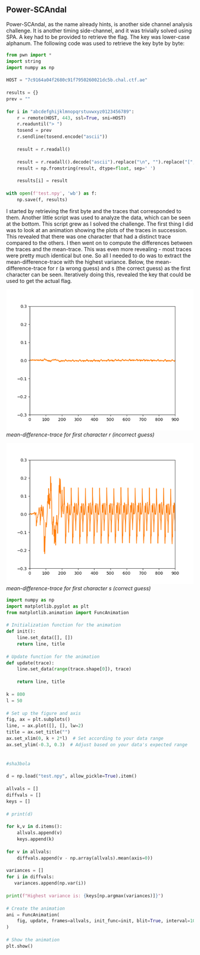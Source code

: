 ## Power-SCAndal

Power-SCAndal, as the name already hints, is another side channel analysis challenge. It is another timing side-channel, and it was trivially solved using SPA.
A key had to be provided to retrieve the flag. The key was lower-case alphanum. The following code was used to retrieve the key byte by byte:

```py
from pwn import *
import string
import numpy as np

HOST = "7c9164a04f2680c91f7950260021dc5b.chal.ctf.ae"

results = {}
prev = ""

for i in "abcdefghijklmnopqrstuvwxyz0123456789":
    r = remote(HOST, 443, ssl=True, sni=HOST)
    r.readuntil("> ")
    tosend = prev
    r.sendline(tosend.encode("ascii"))

    result = r.readall()

    result = r.readall().decode("ascii").replace("\n", "").replace("[", "").replace("]", "")
    result = np.fromstring(result, dtype=float, sep=' ')

    results[i] = result

with open(f'test.npy', 'wb') as f:
    np.save(f, results)
```

I started by retrieving the first byte and the traces that corresponded to them. Another little script was used to analyze the data, which can be seen at the bottom. This script grew as I solved the challenge. The first thing I did was to look at an animation showing the plots of the traces in succession. This revealed that there was one character that had a distinct trace compared to the others. I then went on to compute the differences between the traces and the mean-trace. This was even more revealing - most traces were pretty much identical but one. So all I needed to do was to extract the mean-difference-trace with the highest variance. Below, the mean-difference-trace for r (a wrong guess) and s (the correct guess) as the first character can be seen. Iteratively doing this, revealed the key that could be used to get the actual flag.

![Mean diff trace for r](mean-diff-trace_r.png)
*mean-difference-trace for first character r (incorrect guess)*

![Mean diff trace for s](mean-diff-trace_s.png)
*mean-difference-trace for first character s (correct guess)*


```py
import numpy as np
import matplotlib.pyplot as plt
from matplotlib.animation import FuncAnimation

# Initialization function for the animation
def init():
    line.set_data([], [])
    return line, title

# Update function for the animation
def update(trace):
    line.set_data(range(trace.shape[0]), trace)

    return line, title

k = 800
l = 50

# Set up the figure and axis
fig, ax = plt.subplots()
line, = ax.plot([], [], lw=2)
title = ax.set_title("")
ax.set_xlim(0, k + 2*l)  # Set according to your data range
ax.set_ylim(-0.3, 0.3)  # Adjust based on your data's expected range


#sha3bola

d = np.load("test.npy", allow_pickle=True).item()

allvals = []
diffvals = []
keys = []

# print(d)

for k,v in d.items():
    allvals.append(v)
    keys.append(k)

for v in allvals:
    diffvals.append(v - np.array(allvals).mean(axis=0))

variances = []
for i in diffvals:
   variances.append(np.var(i))

print(f"Highest variance is: {keys[np.argmax(variances)]}")

# Create the animation
ani = FuncAnimation(
    fig, update, frames=allvals, init_func=init, blit=True, interval=100, repeat=False
)

# Show the animation
plt.show()
```